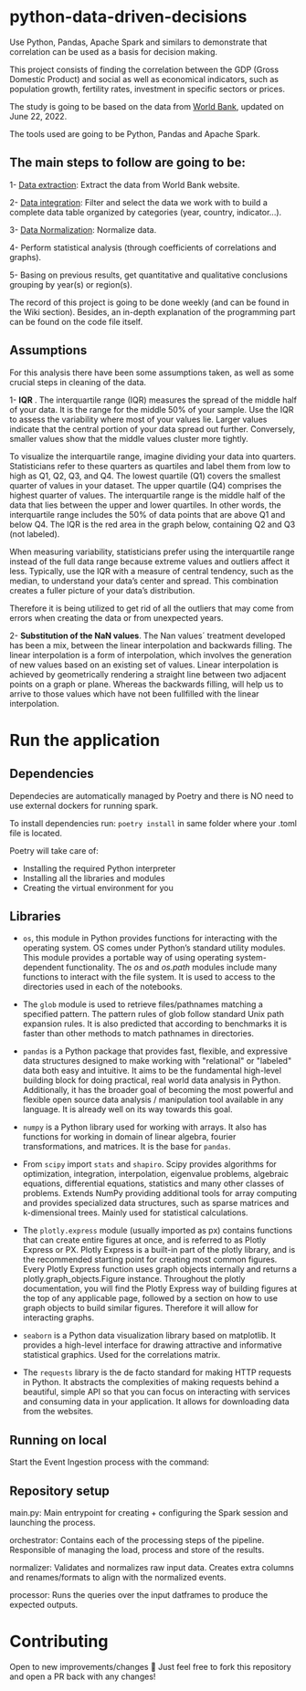 # python-data-driven-decisions
Use Python, Pandas, Apache Spark and similars to demonstrate that correlation can be used as a basis for decision making.

This project consists of finding the correlation between the GDP (Gross Domestic Product) and social as well as economical indicators, such as population growth, fertility rates, investment in specific sectors or prices.

The study is going to be based on the data from [World Bank](https://www.worldbank.org/en/home), updated on June 22, 2022.

The tools used are going to be Python, Pandas and Apache Spark.

## The main steps to follow are going to be:

1- [Data extraction](https://github.com/devonfw-forge/python-data-driven-decisions/blob/main-the-big-three/Data%20extraction.ipynb): Extract the data from World Bank website. 

2- [Data integration](https://github.com/devonfw-forge/python-data-driven-decisions/blob/2c7a16a66eb542d860c5efe5f31b4c287bac912f/WDI-Data%20integration.ipynb): Filter and select the data we work with to build a complete data table organized by categories (year, country, indicator...). 

3- [Data Normalization](https://github.com/devonfw-forge/python-data-driven-decisions/blob/2c7a16a66eb542d860c5efe5f31b4c287bac912f/WDI-Data%20normalization.ipynb): Normalize data.

4- Perform statistical analysis (through coefficients of correlations and graphs).

5- Basing on previous results, get quantitative and qualitative conclusions grouping by year(s) or region(s).


The record of this project is going to be done weekly (and can be found in the Wiki section). Besides, an in-depth explanation of the programming part can be found on the code file itself.

## Assumptions

For this analysis there have been some assumptions taken, as well as some crucial steps in cleaning of the data.

1- **IQR** . The interquartile range (IQR) measures the spread of the middle half of your data. It is the range for the middle 50% of your sample. Use the IQR to assess the variability where most of your values lie. Larger values indicate that the central portion of your data spread out further. Conversely, smaller values show that the middle values cluster more tightly.

To visualize the interquartile range, imagine dividing your data into quarters. Statisticians refer to these quarters as quartiles and label them from low to high as Q1, Q2, Q3, and Q4. The lowest quartile (Q1) covers the smallest quarter of values in your dataset. The upper quartile (Q4) comprises the highest quarter of values. The interquartile range is the middle half of the data that lies between the upper and lower quartiles. In other words, the interquartile range includes the 50% of data points that are above Q1 and below Q4. The IQR is the red area in the graph below, containing Q2 and Q3 (not labeled).

When measuring variability, statisticians prefer using the interquartile range instead of the full data range because extreme values and outliers affect it less. Typically, use the IQR with a measure of central tendency, such as the median, to understand your data’s center and spread. This combination creates a fuller picture of your data’s distribution.

Therefore it is being utilized to get rid of all the outliers that may come from errors when creating the data or from unexpected years.

2- **Substitution of the NaN values**. The Nan values´ treatment developed has been a mix, between the linear interpolation and backwards filling. The linear interpolation is a form of interpolation, which involves the generation of new values based on an existing set of values. Linear interpolation is achieved by geometrically rendering a straight line between two adjacent points on a graph or plane. Whereas the backwards filling, will help us to arrive to those values which have not been fullfilled with the linear interpolation.

# Run the application
## Dependencies
Dependecies are automatically managed by Poetry and there is NO need to use external dockers for running spark.

To install dependencies run: `poetry install` in same folder where your .toml file is located. 

Poetry will take care of:

- Installing the required Python interpreter
- Installing all the libraries and modules
- Creating the virtual environment for you

## Libraries

- `os`, this module in Python provides functions for interacting with the operating system. OS comes under Python’s standard utility modules. This module provides a portable way of using operating system-dependent functionality. The *os* and *os.path* modules include many functions to interact with the file system. It is used to access to the directories used in each of the notebooks.
- The `glob` module is used to retrieve files/pathnames matching a specified pattern. The pattern rules of glob follow standard Unix path expansion rules. It is also predicted that according to benchmarks it is faster than other methods to match pathnames in directories.

- `pandas`  is a Python package that provides fast, flexible, and expressive data structures designed to make working with "relational" or "labeled" data both easy and intuitive. It aims to be the fundamental high-level building block for doing practical, real world data analysis in Python. Additionally, it has the broader goal of becoming the most powerful and flexible open source data analysis / manipulation tool available in any language. It is already well on its way towards this goal.
- `numpy` is a Python library used for working with arrays. It also has functions for working in domain of linear algebra, fourier transformations, and matrices. It is the base for `pandas`.

- From `scipy` import `stats` and `shapiro`. Scipy provides algorithms for optimization, integration, interpolation, eigenvalue problems, algebraic equations, differential equations, statistics and many other classes of problems. Extends NumPy providing additional tools for array computing and provides specialized data structures, such as sparse matrices and k-dimensional trees. Mainly used for statistical calculations.

- The `plotly.express`  module (usually imported as px) contains functions that can create entire figures at once, and is referred to as Plotly Express or PX. Plotly Express is a built-in part of the plotly library, and is the recommended starting point for creating most common figures. Every Plotly Express function uses graph objects internally and returns a plotly.graph_objects.Figure instance. Throughout the plotly documentation, you will find the Plotly Express way of building figures at the top of any applicable page, followed by a section on how to use graph objects to build similar figures. Therefore it will allow for interacting graphs.
- `seaborn` is a Python data visualization library based on matplotlib. It provides a high-level interface for drawing attractive and informative statistical graphics. Used for the correlations matrix. 

- The `requests` library is the de facto standard for making HTTP requests in Python. It abstracts the complexities of making requests behind a beautiful, simple API so that you can focus on interacting with services and consuming data in your application. It allows for downloading data from the websites.


## Running on local
Start the Event Ingestion process with the command:

## Repository setup
main.py: Main entrypoint for creating + configuring the Spark session and launching the process.

orchestrator: Contains each of the processing steps of the pipeline. Responsible of managing the load, process and store of the results.

normalizer: Validates and normalizes raw input data. Creates extra columns and renames/formats to align with the normalized events.

processor: Runs the queries over the input datframes to produce the expected outputs.

# Contributing
Open to new improvements/changes 🚀 Just feel free to fork this repository and open a PR back with any changes!
